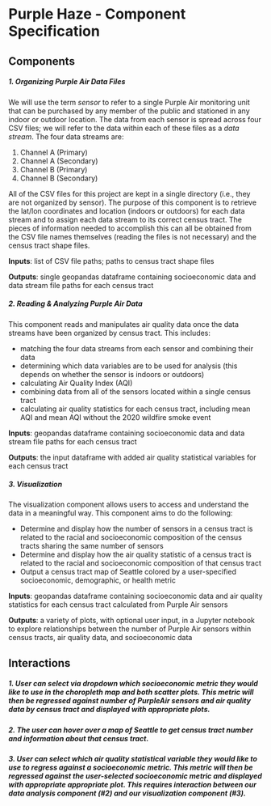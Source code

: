 # Purple Haze - Component Specification

## Components

##### 1. Organizing Purple Air Data Files
We will use the term *sensor* to refer to a single Purple Air monitoring unit that can be purchased by any member of the public and stationed in any indoor or outdoor location. The data from each sensor is spread across four CSV files; we will refer to the data within each of these files as a *data stream*. The four data streams are:
1. Channel A (Primary)
2. Channel A (Secondary)
3. Channel B (Primary)
4. Channel B (Secondary)

All of the CSV files for this project are kept in a single directory (i.e., they are not organized by sensor). The purpose of this component is to retrieve the lat/lon coordinates and location (indoors or outdoors) for each data stream and to assign each data stream to its correct census tract. The pieces of information needed to accomplish this can all be obtained from the CSV file names themselves (reading the files is not necessary) and the census tract shape files. 

**Inputs**: list of CSV file paths; paths to census tract shape files

**Outputs**: single geopandas dataframe containing socioeconomic data and data stream file paths for each census tract

##### 2. Reading & Analyzing Purple Air Data
This component reads and manipulates air quality data once the data streams have been organized by census tract. This includes:
- matching the four data streams from each sensor and combining their data
- determining which data variables are to be used for analysis (this depends on whether the sensor is indoors or outdoors)
- calculating Air Quality Index (AQI)
- combining data from all of the sensors located within a single census tract
- calculating air quality statistics for each census tract, including mean AQI and mean AQI without the 2020 wildfire smoke event

**Inputs**: geopandas dataframe containing socioeconomic data and data stream file paths for each census tract

**Outputs**: the input dataframe with added air quality statistical variables for each census tract

##### 3. Visualization
The visualization component allows users to access and understand the data in a meaningful way. This component aims to do the following:
- Determine and display how the number of sensors in a census tract is related to the racial and socioeconomic composition of the census tracts sharing the same number of sensors
- Determine and display how the air quality statistic of a census tract is related to the racial and socioeconomic composition of that census tract
- Output a census tract map of Seattle colored by a user-specified socioeconomic, demographic, or health metric

**Inputs**: geopandas dataframe containing socioeconomic data and air quality statistics for each census tract calculated from Purple Air sensors

**Outputs**: a variety of plots, with optional user input, in a Jupyter notebook to explore relationships between the number of Purple Air sensors within census tracts, air quality data, and socioeconomic data

## Interactions

##### 1. User can select via dropdown which socioeconomic metric they would like to use in the choropleth map and both scatter plots. This metric will then be regressed against number of PurpleAir sensors and air quality data by census tract and displayed with appropriate plots.

##### 2. The user can hover over a map of Seattle to get census tract number and information about that census tract.

##### 3. User can select which air quality statistical variable they would like to use to regress against a socioeconomic metric. This metric will then be regressed against the user-selected socioeconomic metric and displayed with appropriate appropriate plot. This requires interaction between our data analysis component (#2) and our visualization component (#3).
